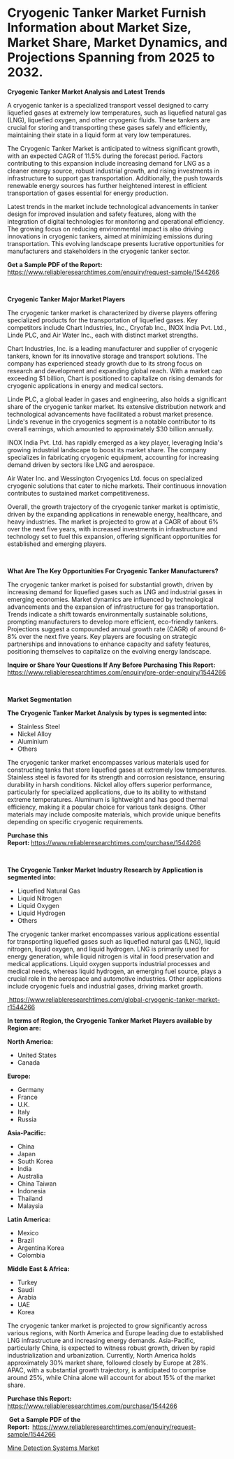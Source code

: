 <p><h1>Cryogenic Tanker Market Furnish Information about Market Size, Market Share, Market Dynamics, and Projections Spanning from 2025 to 2032.</h1></p><p><strong>Cryogenic Tanker Market Analysis and Latest Trends</strong></p>
<p><p>A cryogenic tanker is a specialized transport vessel designed to carry liquefied gases at extremely low temperatures, such as liquefied natural gas (LNG), liquefied oxygen, and other cryogenic fluids. These tankers are crucial for storing and transporting these gases safely and efficiently, maintaining their state in a liquid form at very low temperatures.</p><p>The Cryogenic Tanker Market is anticipated to witness significant growth, with an expected CAGR of 11.5% during the forecast period. Factors contributing to this expansion include increasing demand for LNG as a cleaner energy source, robust industrial growth, and rising investments in infrastructure to support gas transportation. Additionally, the push towards renewable energy sources has further heightened interest in efficient transportation of gases essential for energy production.</p><p>Latest trends in the market include technological advancements in tanker design for improved insulation and safety features, along with the integration of digital technologies for monitoring and operational efficiency. The growing focus on reducing environmental impact is also driving innovations in cryogenic tankers, aimed at minimizing emissions during transportation. This evolving landscape presents lucrative opportunities for manufacturers and stakeholders in the cryogenic tanker sector.</p></p>
<p><strong>Get a Sample PDF of the Report:&nbsp;</strong> <a href="https://www.reliableresearchtimes.com/enquiry/request-sample/1544266?utm_campaign=2240&utm_medium=2&utm_source=Github&utm_content=ia&utm_term=17022025&utm_id=cryogenic-tanker">https://www.reliableresearchtimes.com/enquiry/request-sample/1544266</a></p>
<p>&nbsp;</p>
<p><strong>Cryogenic Tanker Major Market Players</strong></p>
<p><p>The cryogenic tanker market is characterized by diverse players offering specialized products for the transportation of liquefied gases. Key competitors include Chart Industries, Inc., Cryofab Inc., INOX India Pvt. Ltd., Linde PLC, and Air Water Inc., each with distinct market strengths.</p><p>Chart Industries, Inc. is a leading manufacturer and supplier of cryogenic tankers, known for its innovative storage and transport solutions. The company has experienced steady growth due to its strong focus on research and development and expanding global reach. With a market cap exceeding $1 billion, Chart is positioned to capitalize on rising demands for cryogenic applications in energy and medical sectors.</p><p>Linde PLC, a global leader in gases and engineering, also holds a significant share of the cryogenic tanker market. Its extensive distribution network and technological advancements have facilitated a robust market presence. Linde's revenue in the cryogenics segment is a notable contributor to its overall earnings, which amounted to approximately $30 billion annually.</p><p>INOX India Pvt. Ltd. has rapidly emerged as a key player, leveraging India's growing industrial landscape to boost its market share. The company specializes in fabricating cryogenic equipment, accounting for increasing demand driven by sectors like LNG and aerospace.</p><p>Air Water Inc. and Wessington Cryogenics Ltd. focus on specialized cryogenic solutions that cater to niche markets. Their continuous innovation contributes to sustained market competitiveness.</p><p>Overall, the growth trajectory of the cryogenic tanker market is optimistic, driven by the expanding applications in renewable energy, healthcare, and heavy industries. The market is projected to grow at a CAGR of about 6% over the next five years, with increased investments in infrastructure and technology set to fuel this expansion, offering significant opportunities for established and emerging players.</p></p>
<p>&nbsp;</p>
<p><strong>What Are The Key Opportunities For Cryogenic Tanker Manufacturers?</strong></p>
<p><p>The cryogenic tanker market is poised for substantial growth, driven by increasing demand for liquefied gases such as LNG and industrial gases in emerging economies. Market dynamics are influenced by technological advancements and the expansion of infrastructure for gas transportation. Trends indicate a shift towards environmentally sustainable solutions, prompting manufacturers to develop more efficient, eco-friendly tankers. Projections suggest a compounded annual growth rate (CAGR) of around 6-8% over the next five years. Key players are focusing on strategic partnerships and innovations to enhance capacity and safety features, positioning themselves to capitalize on the evolving energy landscape.</p></p>
<p><strong>Inquire or Share Your Questions If Any Before Purchasing This Report:</strong> <a href="https://www.reliableresearchtimes.com/enquiry/pre-order-enquiry/1544266?utm_campaign=2240&utm_medium=2&utm_source=Github&utm_content=ia&utm_term=17022025&utm_id=cryogenic-tanker">https://www.reliableresearchtimes.com/enquiry/pre-order-enquiry/1544266</a></p>
<p>&nbsp;</p>
<p><strong>Market Segmentation</strong></p>
<p><strong>The Cryogenic Tanker Market Analysis by types is segmented into:</strong></p>
<p><ul><li>Stainless Steel</li><li>Nickel Alloy</li><li>Aluminium</li><li>Others</li></ul></p>
<p><p>The cryogenic tanker market encompasses various materials used for constructing tanks that store liquefied gases at extremely low temperatures. Stainless steel is favored for its strength and corrosion resistance, ensuring durability in harsh conditions. Nickel alloy offers superior performance, particularly for specialized applications, due to its ability to withstand extreme temperatures. Aluminum is lightweight and has good thermal efficiency, making it a popular choice for various tank designs. Other materials may include composite materials, which provide unique benefits depending on specific cryogenic requirements.</p></p>
<p><strong>Purchase this Report:&nbsp;</strong><a href="https://www.reliableresearchtimes.com/purchase/1544266?utm_campaign=2240&utm_medium=2&utm_source=Github&utm_content=ia&utm_term=17022025&utm_id=cryogenic-tanker">https://www.reliableresearchtimes.com/purchase/1544266</a></p>
<p>&nbsp;</p>
<p><strong>The Cryogenic Tanker Market Industry Research by Application is segmented into:</strong></p>
<p><ul><li>Liquefied Natural Gas</li><li>Liquid Nitrogen</li><li>Liquid Oxygen</li><li>Liquid Hydrogen</li><li>Others</li></ul></p>
<p><p>The cryogenic tanker market encompasses various applications essential for transporting liquefied gases such as liquefied natural gas (LNG), liquid nitrogen, liquid oxygen, and liquid hydrogen. LNG is primarily used for energy generation, while liquid nitrogen is vital in food preservation and medical applications. Liquid oxygen supports industrial processes and medical needs, whereas liquid hydrogen, an emerging fuel source, plays a crucial role in the aerospace and automotive industries. Other applications include cryogenic fuels and industrial gases, driving market growth.</p></p>
<p><a href="https://www.reliableresearchtimes.com/global-cryogenic-tanker-market-r1544266?utm_campaign=2240&utm_medium=2&utm_source=Github&utm_content=ia&utm_term=17022025&utm_id=cryogenic-tanker">&nbsp;https://www.reliableresearchtimes.com/global-cryogenic-tanker-market-r1544266</a></p>
<p><strong>In terms of Region, the Cryogenic Tanker Market Players available by Region are:</strong></p>
<p>
    <p> <strong> North America: </strong>
        <ul>
            <li>United States</li>
            <li>Canada</li>
        </ul>
        </p> 
    <p> <strong> Europe: </strong>
        <ul>
            <li>Germany</li>
            <li>France</li>
            <li>U.K.</li>
            <li>Italy</li>
            <li>Russia</li>
        </ul>
        </p> 
    <p> <strong> Asia-Pacific: </strong>
        <ul>
            <li>China</li>
            <li>Japan</li>
            <li>South Korea</li>
            <li>India</li>
            <li>Australia</li>
            <li>China Taiwan</li>
            <li>Indonesia</li>
            <li>Thailand</li>
            <li>Malaysia</li>
        </ul>
        </p> 
    <p> <strong> Latin America: </strong>
        <ul>
            <li>Mexico</li>
            <li>Brazil</li>
            <li>Argentina Korea</li>
            <li>Colombia</li>
        </ul>
        </p> 
    <p> <strong> Middle East & Africa: </strong>
        <ul>
            <li>Turkey</li>
            <li>Saudi</li>
            <li>Arabia</li>
            <li>UAE</li>
            <li>Korea</li>
        </ul>
    </p>
    </p>
<p><p>The cryogenic tanker market is projected to grow significantly across various regions, with North America and Europe leading due to established LNG infrastructure and increasing energy demands. Asia-Pacific, particularly China, is expected to witness robust growth, driven by rapid industrialization and urbanization. Currently, North America holds approximately 30% market share, followed closely by Europe at 28%. APAC, with a substantial growth trajectory, is anticipated to comprise around 25%, while China alone will account for about 15% of the market share.</p></p>
<p><strong>Purchase this Report: </strong><a href="https://www.reliableresearchtimes.com/purchase/1544266?utm_campaign=2240&utm_medium=2&utm_source=Github&utm_content=ia&utm_term=17022025&utm_id=cryogenic-tanker">https://www.reliableresearchtimes.com/purchase/1544266</a></p>
<p>&nbsp;<strong>Get a Sample PDF of the Report:&nbsp;&nbsp;</strong><a href="https://www.reliableresearchtimes.com/enquiry/request-sample/1544266?utm_campaign=2240&utm_medium=2&utm_source=Github&utm_content=ia&utm_term=17022025&utm_id=cryogenic-tanker">https://www.reliableresearchtimes.com/enquiry/request-sample/1544266</a></p>
<p><strong></strong></p>
<p><p><a href="https://github.com/stillsfloria19981/Market-Research-Report-List-1/blob/main/mine-detection-systems-market.md?utm_campaign=2240&utm_medium=2&utm_source=Github&utm_content=ia&utm_term=17022025&utm_id=cryogenic-tanker">Mine Detection Systems Market</a></p></p>